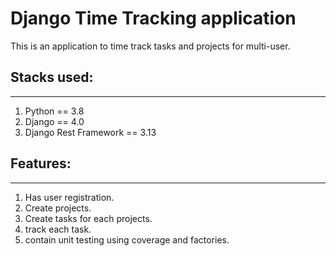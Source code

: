 # Django Time Tracking application

This is an application to time track tasks and projects for multi-user.

## Stacks used:

---

1. Python == 3.8
2. Django == 4.0
3. Django Rest Framework == 3.13

## Features:

---

1. Has user registration.
2. Create projects.
3. Create tasks for each projects.
4. track each task.
5. contain unit testing using coverage and factories.
